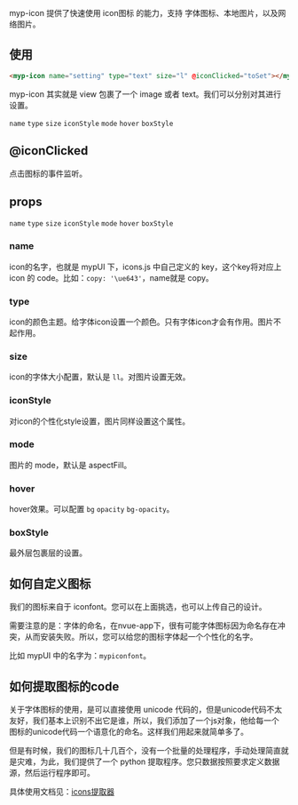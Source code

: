 
myp-icon 提供了快速使用 icon图标 的能力，支持 字体图标、本地图片，以及网络图片。

## 使用

```html
<myp-icon name="setting" type="text" size="l" @iconClicked="toSet"></myp-icon>
```

myp-icon 其实就是 view 包裹了一个 image 或者 text。我们可以分别对其进行设置。

`name` `type` `size` `iconStyle` `mode` `hover` `boxStyle`

## @iconClicked

点击图标的事件监听。

## props

`name` `type` `size` `iconStyle` `mode` `hover` `boxStyle`

### name

icon的名字，也就是 mypUI 下，icons.js 中自己定义的 key，这个key将对应上 icon 的 code。比如：`copy: '\ue643'`，name就是 copy。

### type

icon的颜色主题。给字体icon设置一个颜色。只有字体icon才会有作用。图片不起作用。

### size

icon的字体大小配置，默认是 `ll`。对图片设置无效。

### iconStyle

对icon的个性化style设置，图片同样设置这个属性。

### mode 

图片的 mode，默认是 aspectFill。

### hover

hover效果。可以配置 `bg` `opacity` `bg-opacity`。

### boxStyle

最外层包裹层的设置。

## 如何自定义图标

我们的图标来自于 iconfont。您可以在上面挑选，也可以上传自己的设计。

需要注意的是：字体的命名，在nvue-app下，很有可能字体图标因为命名存在冲突，从而安装失败。所以，您可以给您的图标字体起一个个性化的名字。

比如 mypUI 中的名字为：`mypiconfont`。

## 如何提取图标的code

关于字体图标的使用，是可以直接使用 unicode 代码的，但是unicode代码不太友好，我们基本上识别不出它是谁，所以，我们添加了一个js对象，他给每一个 图标的unicode代码一个语意化的命名。这样我们用起来就简单多了。

但是有时候，我们的图标几十几百个，没有一个批量的处理程序，手动处理简直就是灾难，为此，我们提供了一个 python 提取程序。您只数据按照要求定义数据源，然后运行程序即可。

具体使用文档见：[icons提取器](/doc/tool/icon.html)
